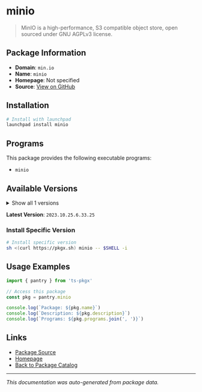 # minio

> MinIO is a high-performance, S3 compatible object store, open sourced under GNU AGPLv3 license.

## Package Information

- **Domain**: `min.io`
- **Name**: `minio`
- **Homepage**: Not specified
- **Source**: [View on GitHub](https://github.com/pkgxdev/pantry/tree/main/projects/min.io/package.yml)

## Installation

```bash
# Install with launchpad
launchpad install minio
```

## Programs

This package provides the following executable programs:

- `minio`

## Available Versions

<details>
<summary>Show all 1 versions</summary>

- `2023.10.25.6.33.25`

</details>

**Latest Version**: `2023.10.25.6.33.25`

### Install Specific Version

```bash
# Install specific version
sh <(curl https://pkgx.sh) minio -- $SHELL -i
```

## Usage Examples

```typescript
import { pantry } from 'ts-pkgx'

// Access this package
const pkg = pantry.minio

console.log(`Package: ${pkg.name}`)
console.log(`Description: ${pkg.description}`)
console.log(`Programs: ${pkg.programs.join(', ')}`)
```

## Links

- [Package Source](https://github.com/pkgxdev/pantry/tree/main/projects/min.io/package.yml)
- [Homepage](#)
- [Back to Package Catalog](../package-catalog.md)

---

*This documentation was auto-generated from package data.*

